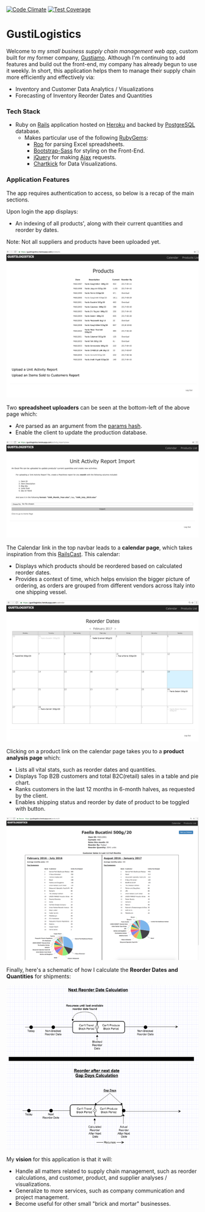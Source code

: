 [![Code Climate](https://codeclimate.com/github/EDalSanto/GustiLogistics/badges/gpa.svg)](https://codeclimate.com/github/EDalSanto/GustiLogistics)
[![Test Coverage](https://codeclimate.com/github/EDalSanto/GustiLogistics/badges/coverage.svg)](https://codeclimate.com/github/EDalSanto/GustiLogistics/coverage)

# GustiLogistics

Welcome to my *small business supply chain management web app*, custom built for my former company, [Gustiamo](https://www.gustiamo.com/). Although I'm continuing to add features and build out the front-end, my company has already begun to use it weekly. In short, this application helps them to manage their supply chain more efficiently and effectively via:
* Inventory and Customer Data Analytics / Visualizations
* Forecasting of Inventory Reorder Dates and Quantities

### Tech Stack

* Ruby on [Rails](http://rubyonrails.org/) application hosted on [Heroku](https://www.heroku.com/) and backed by [PostgreSQL](https://www.postgresql.org/) database.
  * Makes particular use of the following [RubyGems](https://rubygems.org/):
    * [Roo](https://github.com/roo-rb/roo) for parsing Excel spreadsheets.
    * [Bootstrap-Sass](https://github.com/twbs/bootstrap-sass/) for styling on the Front-End.
    * [jQuery](https://rubygems.org/gems/jquery-rails) for making [Ajax](https://en.wikipedia.org/wiki/Ajax_(programming)) requests.
    * [Chartkick](https://github.com/ankane/chartkick) for Data Visualizations.

### Application Features

The app requires authentication to access, so below is a recap of the main sections. 

Upon login the app displays:
* An indexing of all products', along with their current quantities and reorder by dates. 

Note: Not all suppliers and products have been uploaded yet.

![alt text](/sample_images/ProductsIndexPage.png "Products List")

Two **spreadsheet uploaders** can be seen at the bottom-left of the above page which:
* Are parsed as an argument from the [params hash](https://gorails.com/episodes/the-params-hash). 
* Enable the client to update the production database. 

![alt text](/sample_images/FileUploader.png "File Uploader")

The Calendar link in the top navbar leads to a **calendar page**, which takes inspiration from this [RailsCast](http://railscasts.com/episodes/213-calendars). This calendar:
* Displays which products should be reordered based on calculated reorder dates. 
* Provides a context of time, which helps envision the bigger picture of ordering, as orders are grouped from different vendors across Italy into one shipping vessel. 

![alt text](/sample_images/CalendarPage.png "Calendar Prototype")

Clicking on a product link on the calendar page takes you to a **product analysis page** which:
* Lists all vital stats, such as reorder dates and quantities.
* Displays Top B2B customers and total B2C(retail) sales in a table and pie chart. 
* Ranks customers in the last 12 months in 6-month halves, as requested by the client.
* Enables shipping status and reorder by date of product to be toggled with button. 

![alt text](/sample_images/ProductAnalysisPage.png "Product Analysis")

Finally, here's a schematic of how I calculate the **Reorder Dates and Quantities** for shipments:

![alt text](/sample_images/ReorderGustiLogistics.png "Reorder Model")

My **vision** for this application is that it will:
* Handle all matters related to supply chain management, such as reorder calculations, and customer, product, and supplier analyses / visualizations. 
* Generalize to more services, such as company communication and project management. 
* Become useful for other small "brick and mortar" businesses.
